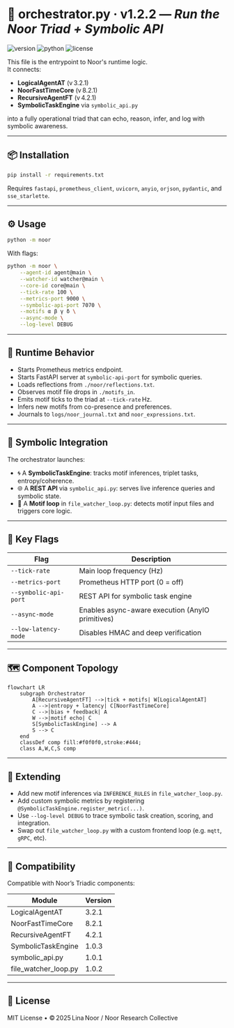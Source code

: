 # 🧭 orchestrator.py · v1.2.2 — *Run the Noor Triad + Symbolic API*

![version](https://img.shields.io/badge/version-1.2.0-blue)
![python](https://img.shields.io/badge/python-%3E%3D3.9-blue)
![license](https://img.shields.io/badge/license-GPL--2.0-green)

This file is the entrypoint to Noor's runtime logic.  
It connects:

- **LogicalAgentAT** (v 3.2.1)
- **NoorFastTimeCore** (v 8.2.1)
- **RecursiveAgentFT** (v 4.2.1)
- **SymbolicTaskEngine** via `symbolic_api.py`

into a fully operational triad that can echo, reason, infer, and log with symbolic awareness.

---

## 📦 Installation

```bash
pip install -r requirements.txt
````

Requires `fastapi`, `prometheus_client`, `uvicorn`, `anyio`, `orjson`, `pydantic`, and `sse_starlette`.

---

## ⚙️ Usage

```bash
python -m noor
```

With flags:

```bash
python -m noor \
    --agent-id agent@main \
    --watcher-id watcher@main \
    --core-id core@main \
    --tick-rate 100 \
    --metrics-port 9000 \
    --symbolic-api-port 7070 \
    --motifs α β γ δ \
    --async-mode \
    --log-level DEBUG
```

---

## 🔁 Runtime Behavior

* Starts Prometheus metrics endpoint.
* Starts FastAPI server at `symbolic-api-port` for symbolic queries.
* Loads reflections from `./noor/reflections.txt`.
* Observes motif file drops in `./motifs_in`.
* Emits motif ticks to the triad at `--tick-rate` Hz.
* Infers new motifs from co-presence and preferences.
* Journals to `logs/noor_journal.txt` and `noor_expressions.txt`.

---

## 🧠 Symbolic Integration

The orchestrator launches:

* 🌀 A **SymbolicTaskEngine**: tracks motif inferences, triplet tasks, entropy/coherence.
* 🌐 A **REST API** via `symbolic_api.py`: serves live inference queries and symbolic state.
* 🔁 A **Motif loop** in `file_watcher_loop.py`: detects motif input files and triggers core logic.

---

## 🧪 Key Flags

| Flag                  | Description                                      |
| --------------------- | ------------------------------------------------ |
| `--tick-rate`         | Main loop frequency (Hz)                         |
| `--metrics-port`      | Prometheus HTTP port (0 = off)                   |
| `--symbolic-api-port` | REST API for symbolic task engine                |
| `--async-mode`        | Enables async-aware execution (AnyIO primitives) |
| `--low-latency-mode`  | Disables HMAC and deep verification              |

---

## 🗺️ Component Topology

```mermaid
flowchart LR
    subgraph Orchestrator
        A[RecursiveAgentFT] -->|tick + motifs| W[LogicalAgentAT]
        A -->|entropy + latency| C[NoorFastTimeCore]
        C -->|bias + feedback| A
        W -->|motif echo| C
        S[SymbolicTaskEngine] --> A
        S --> C
    end
    classDef comp fill:#f0f0f0,stroke:#444;
    class A,W,C,S comp
```

---

## 🔧 Extending

* Add new motif inferences via `INFERENCE_RULES` in `file_watcher_loop.py`.
* Add custom symbolic metrics by registering `@SymbolicTaskEngine.register_metric(...)`.
* Use `--log-level DEBUG` to trace symbolic task creation, scoring, and integration.
* Swap out `file_watcher_loop.py` with a custom frontend loop (e.g. `mqtt`, `gRPC`, etc).

---

## 🤝 Compatibility

Compatible with Noor’s Triadic components:

| Module                 | Version |
| ---------------------- | ------- |
| LogicalAgentAT         | 3.2.1   |
| NoorFastTimeCore       | 8.2.1   |
| RecursiveAgentFT       | 4.2.1   |
| SymbolicTaskEngine     | 1.0.3   |
| symbolic\_api.py       | 1.0.1   |
| file\_watcher\_loop.py | 1.0.2   |

---

## 🪬 License

MIT License • © 2025 Lina Noor / Noor Research Collective
